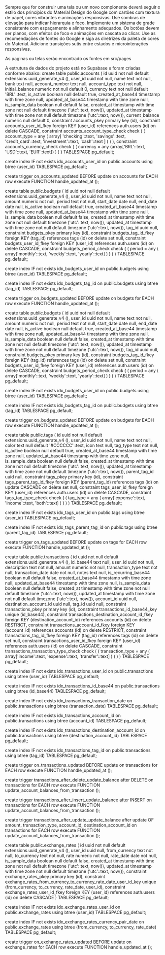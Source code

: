 Sempre que for construir uma tela ou um novo complonente deverá seguir o estilo dos princípios do Material Design do Google com cartões com textura de papel, cores vibrantes e animações responsivas. Use sombras de elevação para indicar hierarquia e foco. Implemente um sistema de grade consistente com espaçamento e alinhamento adequados. Os botões devem ser planos, com efeitos de foco e animações em cascata ao clicar. Use as recomendações de fontes do Google e siga as diretrizes da paleta de cores do Material. Adicione transições sutis entre estados e microinterações responsivas.

As paginas ou telas serão encontrado os fontes em src/pages
 
A estrutura de dados do projeto está no Supabase e foram criadas conforme abaixo:
create table public.accounts (
  id uuid not null default extensions.uuid_generate_v4 (),
  user_id uuid not null,
  name text not null,
  bank text null,
  account_number text null,
  account_type text not null,
  initial_balance numeric not null default 0,
  currency text not null default 'BRL'::text,
  is_active boolean null default true,
  created_at_base44 timestamp with time zone null,
  updated_at_base44 timestamp with time zone null,
  is_sample_data boolean null default false,
  created_at timestamp with time zone not null default timezone ('utc'::text, now()),
  updated_at timestamp with time zone not null default timezone ('utc'::text, now()),
  current_balance numeric null default 0,
  constraint accounts_pkey primary key (id),
  constraint accounts_user_id_fkey foreign KEY (user_id) references auth.users (id) on delete CASCADE,
  constraint accounts_account_type_check check (
    (
      account_type = any (
        array[
          'checking'::text,
          'savings'::text,
          'credit_card'::text,
          'investment'::text,
          'cash'::text
        ]
      )
    )
  ),
  constraint accounts_currency_check check (
    (
      currency = any (array['BRL'::text, 'USD'::text, 'EUR'::text])
    )
  )
) TABLESPACE pg_default;

create index IF not exists idx_accounts_user_id on public.accounts using btree (user_id) TABLESPACE pg_default;

create trigger on_accounts_updated BEFORE
update on accounts for EACH row
execute FUNCTION handle_updated_at ();

create table public.budgets (
  id uuid not null default extensions.uuid_generate_v4 (),
  user_id uuid not null,
  name text not null,
  amount numeric not null,
  period text not null,
  start_date date null,
  end_date date null,
  is_active boolean null default true,
  created_at_base44 timestamp with time zone null,
  updated_at_base44 timestamp with time zone null,
  is_sample_data boolean null default false,
  created_at timestamp with time zone not null default timezone ('utc'::text, now()),
  updated_at timestamp with time zone not null default timezone ('utc'::text, now()),
  tag_id uuid null,
  constraint budgets_pkey primary key (id),
  constraint budgets_tag_id_fkey foreign KEY (tag_id) references tags (id) on delete set null,
  constraint budgets_user_id_fkey foreign KEY (user_id) references auth.users (id) on delete CASCADE,
  constraint budgets_period_check check (
    (
      period = any (
        array['monthly'::text, 'weekly'::text, 'yearly'::text]
      )
    )
  )
) TABLESPACE pg_default;

create index IF not exists idx_budgets_user_id on public.budgets using btree (user_id) TABLESPACE pg_default;

create index IF not exists idx_budgets_tag_id on public.budgets using btree (tag_id) TABLESPACE pg_default;

create trigger on_budgets_updated BEFORE
update on budgets for EACH row
execute FUNCTION handle_updated_at ();

create table public.budgets (
  id uuid not null default extensions.uuid_generate_v4 (),
  user_id uuid not null,
  name text not null,
  amount numeric not null,
  period text not null,
  start_date date null,
  end_date date null,
  is_active boolean null default true,
  created_at_base44 timestamp with time zone null,
  updated_at_base44 timestamp with time zone null,
  is_sample_data boolean null default false,
  created_at timestamp with time zone not null default timezone ('utc'::text, now()),
  updated_at timestamp with time zone not null default timezone ('utc'::text, now()),
  tag_id uuid null,
  constraint budgets_pkey primary key (id),
  constraint budgets_tag_id_fkey foreign KEY (tag_id) references tags (id) on delete set null,
  constraint budgets_user_id_fkey foreign KEY (user_id) references auth.users (id) on delete CASCADE,
  constraint budgets_period_check check (
    (
      period = any (
        array['monthly'::text, 'weekly'::text, 'yearly'::text]
      )
    )
  )
) TABLESPACE pg_default;

create index IF not exists idx_budgets_user_id on public.budgets using btree (user_id) TABLESPACE pg_default;

create index IF not exists idx_budgets_tag_id on public.budgets using btree (tag_id) TABLESPACE pg_default;

create trigger on_budgets_updated BEFORE
update on budgets for EACH row
execute FUNCTION handle_updated_at ();

create table public.tags (
  id uuid not null default extensions.uuid_generate_v4 (),
  user_id uuid not null,
  name text not null,
  color text null default '#CCCCCC'::text,
  icon text null,
  tag_type text not null,
  is_active boolean null default true,
  created_at_base44 timestamp with time zone null,
  updated_at_base44 timestamp with time zone null,
  is_sample_data boolean null default false,
  created_at timestamp with time zone not null default timezone ('utc'::text, now()),
  updated_at timestamp with time zone not null default timezone ('utc'::text, now()),
  parent_tag_id uuid null,
  constraint tags_pkey primary key (id),
  constraint tags_parent_tag_id_fkey foreign KEY (parent_tag_id) references tags (id) on update CASCADE on delete set null,
  constraint tags_user_id_fkey foreign KEY (user_id) references auth.users (id) on delete CASCADE,
  constraint tags_tag_type_check check (
    (
      tag_type = any (
        array['expense'::text, 'income'::text, 'both'::text]
      )
    )
  )
) TABLESPACE pg_default;

create index IF not exists idx_tags_user_id on public.tags using btree (user_id) TABLESPACE pg_default;

create index IF not exists idx_tags_parent_tag_id on public.tags using btree (parent_tag_id) TABLESPACE pg_default;

create trigger on_tags_updated BEFORE
update on tags for EACH row
execute FUNCTION handle_updated_at ();

create table public.transactions (
  id uuid not null default extensions.uuid_generate_v4 (),
  id_base44 text null,
  user_id uuid not null,
  description text not null,
  amount numeric not null,
  transaction_type text not null,
  transaction_date date not null,
  notes text null,
  is_recurring_base44 boolean null default false,
  created_at_base44 timestamp with time zone null,
  updated_at_base44 timestamp with time zone null,
  is_sample_data boolean null default false,
  created_at timestamp with time zone not null default timezone ('utc'::text, now()),
  updated_at timestamp with time zone not null default timezone ('utc'::text, now()),
  account_id uuid null,
  destination_account_id uuid null,
  tag_id uuid null,
  constraint transactions_pkey primary key (id),
  constraint transactions_id_base44_key unique (id_base44),
  constraint transactions_destination_account_id_fkey foreign KEY (destination_account_id) references accounts (id) on delete RESTRICT,
  constraint transactions_account_id_fkey foreign KEY (account_id) references accounts (id) on delete RESTRICT,
  constraint transactions_tag_id_fkey foreign KEY (tag_id) references tags (id) on delete set null,
  constraint transactions_user_id_fkey foreign KEY (user_id) references auth.users (id) on delete CASCADE,
  constraint transactions_transaction_type_check check (
    (
      transaction_type = any (
        array['income'::text, 'expense'::text, 'transfer'::text]
      )
    )
  )
) TABLESPACE pg_default;

create index IF not exists idx_transactions_user_id on public.transactions using btree (user_id) TABLESPACE pg_default;

create index IF not exists idx_transactions_id_base44 on public.transactions using btree (id_base44) TABLESPACE pg_default;

create index IF not exists idx_transactions_transaction_date on public.transactions using btree (transaction_date) TABLESPACE pg_default;

create index IF not exists idx_transactions_account_id on public.transactions using btree (account_id) TABLESPACE pg_default;

create index IF not exists idx_transactions_destination_account_id on public.transactions using btree (destination_account_id) TABLESPACE pg_default;

create index IF not exists idx_transactions_tag_id on public.transactions using btree (tag_id) TABLESPACE pg_default;

create trigger on_transactions_updated BEFORE
update on transactions for EACH row
execute FUNCTION handle_updated_at ();

create trigger transactions_after_delete_update_balance
after DELETE on transactions for EACH row
execute FUNCTION update_account_balances_from_transaction ();

create trigger transactions_after_insert_update_balance
after INSERT on transactions for EACH row
execute FUNCTION update_account_balances_from_transaction ();

create trigger transactions_after_update_update_balance
after
update OF amount,
transaction_type,
account_id,
destination_account_id on transactions for EACH row
execute FUNCTION update_account_balances_from_transaction ();

create table public.exchange_rates (
  id uuid not null default extensions.uuid_generate_v4 (),
  user_id uuid null,
  from_currency text not null,
  to_currency text not null,
  rate numeric not null,
  rate_date date not null,
  is_sample_data boolean null default false,
  created_at timestamp with time zone not null default timezone ('utc'::text, now()),
  updated_at timestamp with time zone not null default timezone ('utc'::text, now()),
  constraint exchange_rates_pkey primary key (id),
  constraint exchange_rates_from_currency_to_currency_rate_date_user_id_key unique (from_currency, to_currency, rate_date, user_id),
  constraint exchange_rates_user_id_fkey foreign KEY (user_id) references auth.users (id) on delete CASCADE
) TABLESPACE pg_default;

create index IF not exists idx_exchange_rates_user_id on public.exchange_rates using btree (user_id) TABLESPACE pg_default;

create index IF not exists idx_exchange_rates_currency_pair_date on public.exchange_rates using btree (from_currency, to_currency, rate_date) TABLESPACE pg_default;

create trigger on_exchange_rates_updated BEFORE
update on exchange_rates for EACH row
execute FUNCTION handle_updated_at ();
